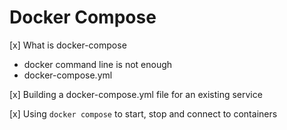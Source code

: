 # Docker Compose

[x] What is docker-compose
  - docker command line is not enough
  - docker-compose.yml

[x] Building a docker-compose.yml file for an existing service

[x] Using `docker compose` to start, stop and connect to containers
